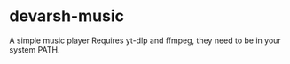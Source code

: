 # devarsh-music

A simple music player
Requires yt-dlp and ffmpeg, they need to be in your system PATH.
